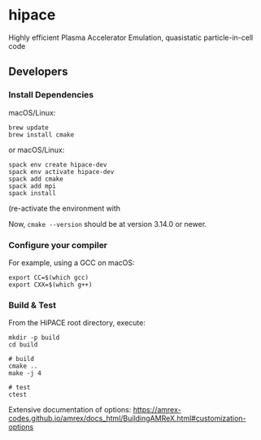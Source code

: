 # hipace
Highly efficient Plasma Accelerator Emulation, quasistatic particle-in-cell code

## Developers

### Install Dependencies

macOS/Linux:
```
brew update
brew install cmake
```

or macOS/Linux:
```
spack env create hipace-dev
spack env activate hipace-dev
spack add cmake
spack add mpi
spack install
```
(re-activate the environment with

Now, `cmake --version` should be at version 3.14.0 or newer.

### Configure your compiler

For example, using a GCC on macOS:
```
export CC=$(which gcc)
export CXX=$(which g++)
```

### Build & Test

From the HiPACE root directory, execute:
```
mkdir -p build
cd build

# build
cmake ..
make -j 4

# test
ctest
```

Extensive documentation of options: https://amrex-codes.github.io/amrex/docs_html/BuildingAMReX.html#customization-options
